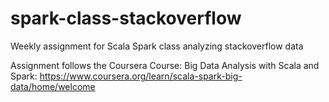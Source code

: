 # spark-class-stackoverflow
Weekly assignment for Scala Spark class analyzing stackoverflow data

Assignment follows the Coursera Course: Big Data Analysis with Scala and Spark: https://www.coursera.org/learn/scala-spark-big-data/home/welcome
